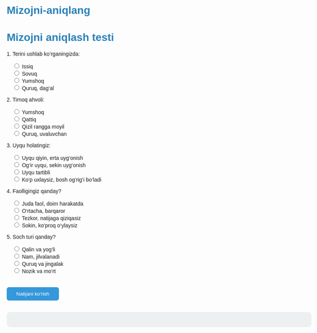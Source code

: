 # Mizojni-aniqlang
<!DOCTYPE html>
<html lang="uz">
<head>
  <meta charset="UTF-8">
  <title>Mizoj Testi</title>
  <style>
    body {
      font-family: sans-serif;
      max-width: 800px;
      margin: auto;
      padding: 30px;
      background: #fdfdfd;
    }
    h1 {
      color: #2980b9;
    }
    label {
      display: block;
      margin-left: 15px;
    }
    button {
      margin-top: 20px;
      padding: 10px 25px;
      background: #3498db;
      color: white;
      border: none;
      border-radius: 6px;
      cursor: pointer;
    }
    #natija {
      margin-top: 30px;
      background: #ecf0f1;
      padding: 20px;
      border-radius: 10px;
    }
  </style>
</head>
<body>

<h1>Mizojni aniqlash testi</h1>

<form id="mizojForm">
  <!-- Savollar 1 dan 15 gacha -->
  <p>1. Terini ushlab ko‘rganingizda:</p>
  <label><input type="radio" name="q1" value="A"> Issiq</label>
  <label><input type="radio" name="q1" value="B"> Sovuq</label>
  <label><input type="radio" name="q1" value="C"> Yumshoq</label>
  <label><input type="radio" name="q1" value="D"> Quruq, dag‘al</label>

  <p>2. Tirnoq ahvoli:</p>
  <label><input type="radio" name="q2" value="A"> Yumshoq</label>
  <label><input type="radio" name="q2" value="B"> Qattiq</label>
  <label><input type="radio" name="q2" value="C"> Qizil rangga moyil</label>
  <label><input type="radio" name="q2" value="D"> Quruq, uvaluvchan</label>

  <p>3. Uyqu holatingiz:</p>
  <label><input type="radio" name="q3" value="A"> Uyqu qiyin, erta uyg‘onish</label>
  <label><input type="radio" name="q3" value="B"> Og‘ir uyqu, sekin uyg‘onish</label>
  <label><input type="radio" name="q3" value="C"> Uyqu tartibli</label>
  <label><input type="radio" name="q3" value="D"> Ko‘p uxlaysiz, bosh og‘rig‘i bo‘ladi</label>

  <!-- Savollarni shunga o‘xshab 15 taga to‘ldiring -->
  <!-- Mana yana 2 ta misol: -->

  <p>4. Faolligingiz qanday?</p>
  <label><input type="radio" name="q4" value="A"> Juda faol, doim harakatda</label>
  <label><input type="radio" name="q4" value="B"> O‘rtacha, barqaror</label>
  <label><input type="radio" name="q4" value="C"> Tezkor, natijaga qiziqasiz</label>
  <label><input type="radio" name="q4" value="D"> Sokin, ko‘proq o‘ylaysiz</label>

  <p>5. Soch turi qanday?</p>
  <label><input type="radio" name="q5" value="A"> Qalin va yog‘li</label>
  <label><input type="radio" name="q5" value="B"> Nam, jilvalanadi</label>
  <label><input type="radio" name="q5" value="C"> Quruq va jingalak</label>
  <label><input type="radio" name="q5" value="D"> Nozik va mo‘rt</label>

  <!-- ... davom ettiring 6 dan 15 gacha ... -->

  <button type="submit">Natijani ko‘rish</button>
</form>

<div id="natija"></div>

<script>
document.addEventListener("DOMContentLoaded", function () {
  const form = document.getElementById("mizojForm");
  const resultDiv = document.getElementById("natija");

  form.addEventListener("submit", function (e) {
    e.preventDefault();

    const counts = { A: 0, B: 0, C: 0, D: 0 };
    const totalQuestions = 15;

    for (let i = 1; i <= totalQuestions; i++) {
      const answer = form.querySelector(`input[name="q${i}"]:checked`);
      if (answer && counts.hasOwnProperty(answer.value)) {
        counts[answer.value]++;
      }
    }

    let topType = null;
    let topCount = 0;

    for (let key in counts) {
      if (counts[key] > topCount) {
        topType = key;
        topCount = counts[key];
      }
    }

    const percent = Math.round((topCount / totalQuestions) * 100);

    let description = "";
    if (topType === "A") {
      description = "Sizda <strong>issiq va ho‘l mizoj</strong> – kuchli, tez harakatlanadigan, g‘azabli tabiat.";
    } else if (topType === "B") {
      description = "Sizda <strong>sovuq va ho‘l mizoj</strong> – sokin, barqaror, hissiyotlarga boy.";
    } else if (topType === "C") {
      description = "Sizda <strong>issiq va quruq mizoj</strong> – tezkor, ziyrak, jasur, lekin ba’zan asabiy.";
    } else if (topType === "D") {
      description = "Sizda <strong>sovuq va quruq mizoj</strong> – kamharakat, chuqur fikrlovchi, jiddiy shaxs.";
    } else {
      description = "Iltimos, barcha savollarga javob bering.";
    }

    resultDiv.innerHTML = `
      <h3>Natija:</h3>
      <p><strong>Eng ko‘p tanlangan tur: ${topType}</strong></p>
      <p><strong>${percent}%</strong> savollarda shu tur tanlangan</p>
      <p>${description}</p>
    `;
  });
});
</script>

</body>
</html>
